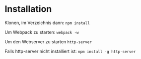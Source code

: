 # Installation

Klonen, im Verzeichnis dann: `npm install`

Um Webpack zu starten: `webpack -w`

Um den Webserver zu starten `http-server`

Falls http-server nicht installiert ist: `npm install -g http-server`
